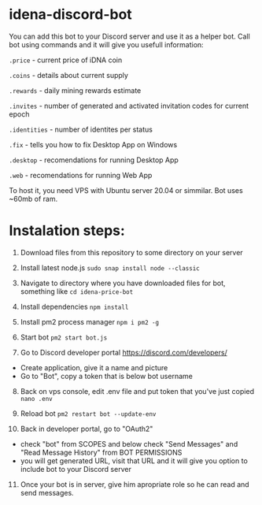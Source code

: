 # idena-discord-bot

You can add this bot to your Discord server and use it as a helper bot.
Call bot using commands and it will give you usefull information:

```.price``` - current price of iDNA coin

```.coins``` - details about current supply

```.rewards``` - daily mining rewards estimate

```.invites``` - number of generated and activated invitation codes for current epoch

```.identities``` - number of identites per status

```.fix``` - tells you how to fix Desktop App on Windows

```.desktop``` - recomendations for running Desktop App

```.web``` - recomendations for running Web App

To host it, you need VPS with Ubuntu server 20.04 or simmilar. Bot uses ~60mb of ram.

# Instalation steps:

1. Download files from this repository to some directory on your server

2. Install latest node.js ```sudo snap install node --classic```

3. Navigate to directory where you have downloaded files for bot, something like ```cd idena-price-bot```

4. Install dependencies ```npm install```

5. Install pm2 process manager ```npm i pm2 -g```

6. Start bot ```pm2 start bot.js```

7. Go to Discord developer portal https://discord.com/developers/
- Create application, give it a name and picture
- Go to "Bot", copy a token that is below bot username

8. Back on vps console, edit .env file and put token that you've just copied ```nano .env```

9. Reload bot ```pm2 restart bot --update-env```

10. Back in developer portal, go to "OAuth2"
- check "bot" from SCOPES and below check "Send Messages" and "Read Message History" from BOT PERMISSIONS
- you will get generated URL, visit that URL and it will give you option to include bot to your Discord server

11. Once your bot is in server, give him apropriate role so he can read and send messages.
